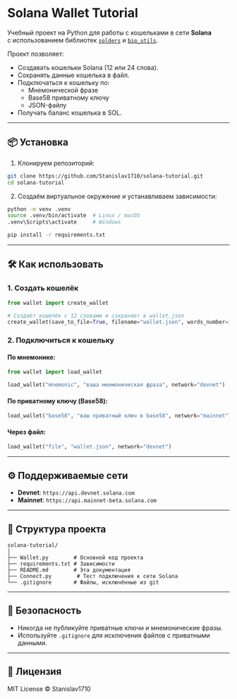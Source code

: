 
# Solana Wallet Tutorial

Учебный проект на Python для работы с кошельками в сети **Solana**  
с использованием библиотек [`solders`](https://pypi.org/project/solders/) и [`bip_utils`](https://pypi.org/project/bip-utils/).

Проект позволяет:
- Создавать кошельки Solana (12 или 24 слова).
- Сохранять данные кошелька в файл.
- Подключаться к кошельку по:
  - Мнемонической фразе
  - Base58 приватному ключу
  - JSON-файлу
- Получать баланс кошелька в SOL.

---

## 📦 Установка

1. Клонируем репозиторий:
```bash
git clone https://github.com/Stanislav1710/solana-tutorial.git
cd solana-tutorial
```

2. Создаём виртуальное окружение и устанавливаем зависимости:
```bash
python -m venv .venv
source .venv/bin/activate  # Linux / macOS
.venv\Scripts\activate     # Windows

pip install -r requirements.txt
```

---

## 🛠 Как использовать

### 1. Создать кошелёк
```python
from wallet import create_wallet

# Создаёт кошелёк с 12 словами и сохраняет в wallet.json
create_wallet(save_to_file=True, filename="wallet.json", words_number=12, hidden_data=True)
```

### 2. Подключиться к кошельку

#### По мнемонике:
```python
from wallet import load_wallet

load_wallet("mnemonic", "ваша мнемоническая фраза", network="devnet")
```

#### По приватному ключу (Base58):
```python
load_wallet("base58", "ваш приватный ключ в base58", network="mainnet")
```

#### Через файл:
```python
load_wallet("file", "wallet.json", network="devnet")
```

---

## ⚙️ Поддерживаемые сети
- **Devnet**: `https://api.devnet.solana.com`  
- **Mainnet**: `https://api.mainnet-beta.solana.com`  

---

## 📂 Структура проекта
```
solana-tutorial/
│
├── Wallet.py        # Основной код проекта
├── requirements.txt # Зависимости
├── README.md        # Эта документация
├── Connect.py        # Тест подключения к сети Solana
└── .gitignore       # Файлы, исключённые из git
```

---

## 🔐 Безопасность
- Никогда не публикуйте приватные ключи и мнемонические фразы.  
- Используйте `.gitignore` для исключения файлов с приватными данными.  

---

## 📜 Лицензия
MIT License © Stanislav1710
